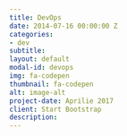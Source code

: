 ```yaml
---
title: DevOps
date: 2014-07-16 00:00:00 Z
categories:
- dev
subtitle: 
layout: default
modal-id: devops
img: fa-codepen
thumbnail: fa-codepen
alt: image-alt
project-date: Aprilie 2017
client: Start Bootstrap
description: 
---
```


